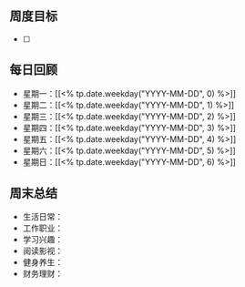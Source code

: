 ## 周度目标

- [ ] 

## 每日回顾

- 星期一：[[<% tp.date.weekday("YYYY-MM-DD", 0) %>]]
- 星期二：[[<% tp.date.weekday("YYYY-MM-DD", 1) %>]]
- 星期三：[[<% tp.date.weekday("YYYY-MM-DD", 2) %>]]
- 星期四：[[<% tp.date.weekday("YYYY-MM-DD", 3) %>]]
- 星期五：[[<% tp.date.weekday("YYYY-MM-DD", 4) %>]]
- 星期六：[[<% tp.date.weekday("YYYY-MM-DD", 5) %>]]
- 星期日：[[<% tp.date.weekday("YYYY-MM-DD", 6) %>]]

## 周末总结

- 生活日常：
- 工作职业：
- 学习兴趣：
- 阅读影视：
- 健身养生：
- 财务理财：